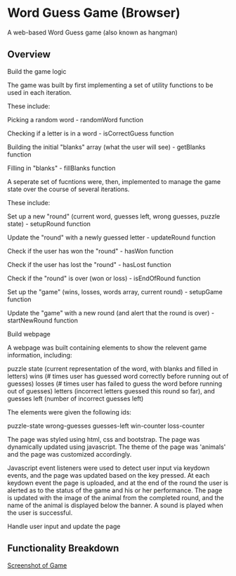 # Word Guess Game (Browser)

A web-based Word Guess game (also known as hangman)

## Overview

<!-- TODO: add a description of your assignment, theme, approach, and solution here -->

Build the game logic

The game was built by first implementing a set of utility functions to be used in each iteration.

These include:

Picking a random word - randomWord function

Checking if a letter is in a word - isCorrectGuess function

Building the initial "blanks" array (what the user will see) - getBlanks function

Filling in "blanks" - fillBlanks function


A seperate set of fucntions were, then, implemented to manage the game state over the course of several iterations. 

These include: 

Set up a new "round" (current word, guesses left, wrong guesses, puzzle state) - setupRound function

Update the "round" with a newly guessed letter - updateRound function

Check if the user has won the "round" - hasWon function

Check if the user has lost the "round" - hasLost function

Check if the "round" is over (won or loss) - isEndOfRound function

Set up the "game" (wins, losses, words array, current round) - setupGame function

Update the "game" with a new round (and alert that the round is over) - startNewRound function


Build webpage

A webpage was built containing elements to show the  relevent game information, including:

puzzle state (current representation of the word, with blanks and filled in letters)
wins (# times user has guessed word correctly before running out of guesses)
losses (# times user has failed to guess the word before running out of guesses)
letters (incorrect letters guessed this round so far), and
guesses left (number of incorrect guesses left)


The elements were given the following ids:

puzzle-state
wrong-guesses
guesses-left
win-counter
loss-counter

The page was styled using html, css and bootstrap. The page was dynamically updated using javascript.
The theme of the page was 'animals' and the page was customized accordingly. 

Javascript event listeners were used to detect user input via keydown events, and the page was updated based on the key pressed. At each keydown event the page is uploaded, and at the end of the round the user is alerted as to the status of the game and his or her performance. The page is updated with the image of the animal from the completed round, and the name of the animal is displayed below the banner. A sound is played when the user is successful. 

Handle user input and update the page


## Functionality Breakdown
[Screenshot of Game](images/screenshot1.mp4)

